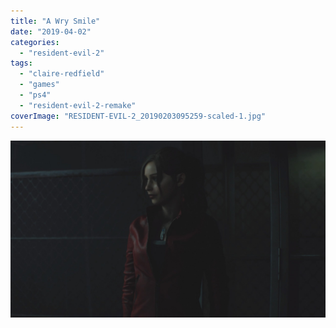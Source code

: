 ```yaml
---
title: "A Wry Smile"
date: "2019-04-02"
categories: 
  - "resident-evil-2"
tags: 
  - "claire-redfield"
  - "games"
  - "ps4"
  - "resident-evil-2-remake"
coverImage: "RESIDENT-EVIL-2_20190203095259-scaled-1.jpg"
---
```


[![](images/RESIDENT-EVIL-2_20190203095259-scaled-1.jpg)](https://davidpeach.co.uk/wp-content/uploads/2023/01/RESIDENT-EVIL-2_20190203095259-scaled-1.jpg)
